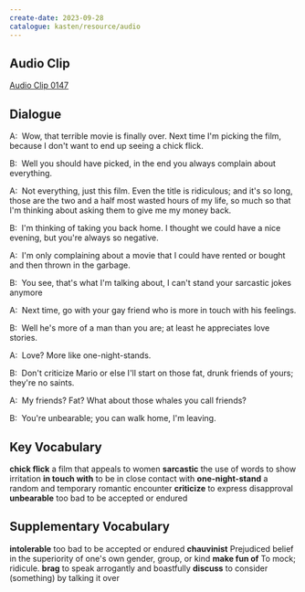 ```yaml
---
create-date: 2023-09-28
catalogue: kasten/resource/audio
---
```


## Audio Clip
[Audio Clip 0147](https://archive.org/download/englishpod_all/englishpod_0147dg.mp3)

## Dialogue
A:  Wow, that terrible movie is finally over. Next time I'm picking the film, because I don't want to end up seeing a chick flick.

B:  Well you should have picked, in the end you always complain about everything.

A:  Not everything, just this film. Even the title is ridiculous; and it's so long, those are the two and a half most wasted hours of my life, so much so that I'm thinking about asking them to give me my money back.

B:  I'm thinking of taking you back home. I thought we could have a nice evening, but you're always so negative.

A:  I'm only complaining about a movie that I could have rented or bought and then thrown in the garbage.

B:  You see, that's what I'm talking about, I can't stand your sarcastic jokes anymore

A:  Next time, go with your gay friend who is more in touch with his feelings.

B:  Well he's more of a man than you are; at least he appreciates love stories.

A:  Love? More like one-night-stands.

B:  Don't criticize Mario or else I'll start on those fat, drunk friends of yours; they're no saints.

A:  My friends? Fat? What about those whales you call friends?

B:  You're unbearable; you can walk home, I'm leaving.

## Key Vocabulary
**chick flick**          a film that appeals to women
**sarcastic**            the use of words to show irritation
**in touch with**        to be in close contact with
**one-night-stand**      a random and temporary romantic encounter
**criticize**            to express disapproval
**unbearable**           too bad to be accepted or endured

## Supplementary Vocabulary
**intolerable**      too bad to be accepted or endured
**chauvinist**       Prejudiced belief in the superiority of one's own gender, group, or kind
**make fun of**      To mock; ridicule.
**brag**             to speak arrogantly and boastfully
**discuss**          to consider (something) by talking it over
